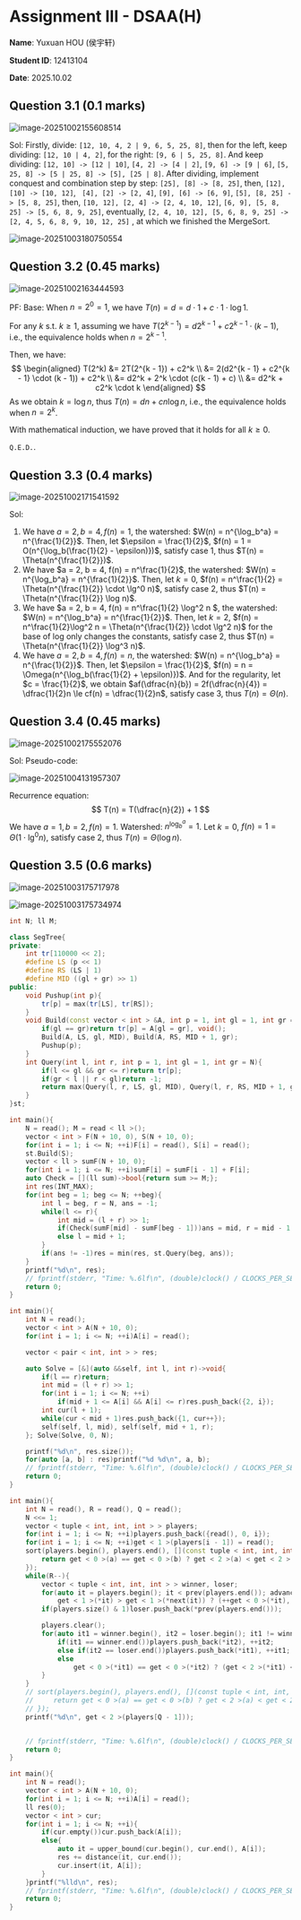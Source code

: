 # Assignment III - DSAA(H)

**Name**: Yuxuan HOU (侯宇轩)

**Student ID**: 12413104

**Date**: 2025.10.02

## Question 3.1 (0.1 marks)

![image-20251002155608514](./assets/image-20251002155608514.png)

Sol: Firstly, divide: `[12, 10, 4, 2 | 9, 6, 5, 25, 8]`, then for the left, keep dividing: `[12, 10 | 4, 2]`, for the right: `[9, 6 | 5, 25, 8]`. And keep dividing: `[12, 10] -> [12 | 10]`, `[4, 2] -> [4 | 2]`, `[9, 6] -> [9 | 6]`, `[5, 25, 8] -> [5 | 25, 8] -> [5], [25 | 8]`. After dividing, implement conquest and combination step by step: `[25], [8] -> [8, 25]`, then,  `[12], [10] -> [10, 12]`, ` [4], [2] -> [2, 4]`, `[9], [6] -> [6, 9]`, `[5], [8, 25] -> [5, 8, 25]`, then, `[10, 12], [2, 4] -> [2, 4, 10, 12]`, `[6, 9], [5, 8, 25] -> [5, 6, 8, 9, 25]`, eventually, `[2, 4, 10, 12], [5, 6, 8, 9, 25] -> [2, 4, 5, 6, 8, 9, 10, 12, 25]` , at which we finished the MergeSort.

![image-20251003180750554](./assets/image-20251003180750554.png)

## Question 3.2 (0.45 marks)

![image-20251002163444593](./assets/image-20251002163444593.png)

PF: Base: When $n = 2^0 = 1$, we have $T(n) = d = d \cdot 1 + c \cdot 1 \cdot \log 1$.

For any $k$ s.t. $k \ge 1$, assuming we have $T(2^{k - 1}) = d2^{k - 1} + c2^{k - 1} \cdot (k - 1)$, i.e., the equivalence holds when $n = 2^{k - 1}$.

Then, we have:
$$
\begin{aligned}
T(2^k)
	&= 2T(2^{k - 1}) + c2^k \\
	&= 2(d2^{k - 1} + c2^{k - 1} \cdot (k - 1)) + c2^k \\
	&= d2^k + 2^k \cdot (c(k - 1) + c) \\
	&= d2^k + c2^k \cdot k
\end{aligned}
$$
As we obtain $k = \log n$, thus $T(n) = dn + cn \log n$, i.e., the equivalence holds when $n = 2^k$.

With mathematical induction, we have proved that it holds for all $k \ge 0$.

$\texttt{Q.E.D.}$.

## Question 3.3 (0.4 marks)

![image-20251002171541592](./assets/image-20251002171541592.png)

Sol:

1. We have $a = 2, b = 4, f(n) = 1$, the watershed: $W(n) = n^{\log_b^a} = n^{\frac{1}{2}}$. Then, let $\epsilon = \frac{1}{2}$, $f(n) = 1 = O(n^{\log_b(\frac{1}{2} - \epsilon)})$, satisfy case 1, thus $T(n) = \Theta(n^{\frac{1}{2}})$.
2. We have $a = 2, b = 4, f(n) = n^\frac{1}{2}$, the watershed: $W(n) = n^{\log_b^a} = n^{\frac{1}{2}}$. Then, let $k = 0$, $f(n) = n^\frac{1}{2} = \Theta(n^{\frac{1}{2}} \cdot \lg^0 n)$, satisfy case 2, thus $T(n) = \Theta(n^{\frac{1}{2}} \log n)$.
3. We have $a = 2, b = 4, f(n) = n^\frac{1}{2} \log^2 n $, the watershed: $W(n) = n^{\log_b^a} = n^{\frac{1}{2}}$. Then, let $k = 2$, $f(n) = n^\frac{1}{2}\log^2 n = \Theta(n^{\frac{1}{2}} \cdot \lg^2 n)$ for the base of log only changes the constants, satisfy case 2, thus $T(n) = \Theta(n^{\frac{1}{2}} \log^3 n)$.
4. We have $a = 2, b = 4, f(n) = n$, the watershed: $W(n) = n^{\log_b^a} = n^{\frac{1}{2}}$. Then, let $\epsilon = \frac{1}{2}$, $f(n) = n = \Omega(n^{\log_b(\frac{1}{2} + \epsilon)})$. And for the regularity, let $c = \frac{1}{2}$, we obtain $af(\dfrac{n}{b}) = 2f(\dfrac{n}{4}) = \dfrac{1}{2}n \le cf(n) = \dfrac{1}{2}n$, satisfy case 3, thus $T(n) = \Theta(n)$.

## Question 3.4 (0.45 marks)

![image-20251002175552076](./assets/image-20251002175552076.png) 	

Sol: Pseudo-code:

![image-20251004131957307](./assets/image-20251004131957307.png)

Recurrence equation:
$$
T(n) = T(\dfrac{n}{2}) + 1
$$
We have $a = 1, b = 2, f(n) = 1$. Watershed: $n^{\log_b^a} = 1$. Let $k = 0$, $f(n) = 1 = \Theta(1 \cdot \lg^0 n)$, satisfy case 2, thus $T(n) = \Theta( \log n)$.

## Question 3.5 (0.6 marks)

![image-20251003175717978](./assets/image-20251003175717978.png)

![image-20251003175734974](./assets/image-20251003175734974.png)

```cpp
int N; ll M;

class SegTree{
private:
    int tr[110000 << 2];
    #define LS (p << 1)
    #define RS (LS | 1)
    #define MID ((gl + gr) >> 1)
public:
    void Pushup(int p){
        tr[p] = max(tr[LS], tr[RS]);
    }
    void Build(const vector < int > &A, int p = 1, int gl = 1, int gr = N){
        if(gl == gr)return tr[p] = A[gl = gr], void();
        Build(A, LS, gl, MID), Build(A, RS, MID + 1, gr);
        Pushup(p);
    }
    int Query(int l, int r, int p = 1, int gl = 1, int gr = N){
        if(l <= gl && gr <= r)return tr[p];
        if(gr < l || r < gl)return -1;
        return max(Query(l, r, LS, gl, MID), Query(l, r, RS, MID + 1, gr));
    }
}st;

int main(){
    N = read(); M = read < ll >();
    vector < int > F(N + 10, 0), S(N + 10, 0);
    for(int i = 1; i <= N; ++i)F[i] = read(), S[i] = read();
    st.Build(S);
    vector < ll > sumF(N + 10, 0);
    for(int i = 1; i <= N; ++i)sumF[i] = sumF[i - 1] + F[i];
    auto Check = [](ll sum)->bool{return sum >= M;};
    int res(INT_MAX);
    for(int beg = 1; beg <= N; ++beg){
        int l = beg, r = N, ans = -1;
        while(l <= r){
            int mid = (l + r) >> 1;
            if(Check(sumF[mid] - sumF[beg - 1]))ans = mid, r = mid - 1;
            else l = mid + 1;
        }
        if(ans != -1)res = min(res, st.Query(beg, ans));
    }
    printf("%d\n", res);
    // fprintf(stderr, "Time: %.6lf\n", (double)clock() / CLOCKS_PER_SEC);
    return 0;
}
```

```cpp
int main(){
    int N = read();
    vector < int > A(N + 10, 0);
    for(int i = 1; i <= N; ++i)A[i] = read();

    vector < pair < int, int > > res;

    auto Solve = [&](auto &&self, int l, int r)->void{
        if(l == r)return;
        int mid = (l + r) >> 1;
        for(int i = 1; i <= N; ++i)
            if(mid + 1 <= A[i] && A[i] <= r)res.push_back({2, i});
        int cur(l + 1);
        while(cur < mid + 1)res.push_back({1, cur++});
        self(self, l, mid), self(self, mid + 1, r);
    }; Solve(Solve, 0, N);

    printf("%d\n", res.size());
    for(auto [a, b] : res)printf("%d %d\n", a, b);
    // fprintf(stderr, "Time: %.6lf\n", (double)clock() / CLOCKS_PER_SEC);
    return 0;
}
```

```cpp
int main(){
    int N = read(), R = read(), Q = read();
    N <<= 1;
    vector < tuple < int, int, int > > players;
    for(int i = 1; i <= N; ++i)players.push_back({read(), 0, i});
    for(int i = 1; i <= N; ++i)get < 1 >(players[i - 1]) = read();
    sort(players.begin(), players.end(), [](const tuple < int, int, int > &a, const tuple < int, int, int > &b)->bool{
        return get < 0 >(a) == get < 0 >(b) ? get < 2 >(a) < get < 2 >(b) : get < 0 >(a) > get < 0 >(b);
    });
    while(R--){
        vector < tuple < int, int, int > > winner, loser;
        for(auto it = players.begin(); it < prev(players.end()); advance(it, 2))
            get < 1 >(*it) > get < 1 >(*next(it)) ? (++get < 0 >(*it), winner.push_back(*it), loser.push_back(*next(it))) : (++get < 0 >(*next(it)), winner.push_back(*next(it)), loser.push_back(*it));
        if(players.size() & 1)loser.push_back(*prev(players.end()));

        players.clear();
        for(auto it1 = winner.begin(), it2 = loser.begin(); it1 != winner.end() || it2 != loser.end();){
            if(it1 == winner.end())players.push_back(*it2), ++it2;
            else if(it2 == loser.end())players.push_back(*it1), ++it1;
            else 
                get < 0 >(*it1) == get < 0 >(*it2) ? (get < 2 >(*it1) < get < 2 >(*it2) ? (players.push_back(*it1), ++it1) : (players.push_back(*it2), ++it2)) : get < 0 >(*it1) > get < 0 >(*it2) ? (players.push_back(*it1), ++it1) : (players.push_back(*it2), ++it2);
        }
    }
    // sort(players.begin(), players.end(), [](const tuple < int, int, int > &a, const tuple < int, int, int > &b)->bool{
    //     return get < 0 >(a) == get < 0 >(b) ? get < 2 >(a) < get < 2 >(b) : get < 0 >(a) > get < 0 >(b);
    // });
    printf("%d\n", get < 2 >(players[Q - 1]));


    // fprintf(stderr, "Time: %.6lf\n", (double)clock() / CLOCKS_PER_SEC);
    return 0;
}
```

```cpp
int main(){
    int N = read();
    vector < int > A(N + 10, 0);
    for(int i = 1; i <= N; ++i)A[i] = read();
    ll res(0);
    vector < int > cur;
    for(int i = 1; i <= N; ++i){
        if(cur.empty())cur.push_back(A[i]);
        else{
            auto it = upper_bound(cur.begin(), cur.end(), A[i]);
            res += distance(it, cur.end());
            cur.insert(it, A[i]);
        }
    }printf("%lld\n", res);
    // fprintf(stderr, "Time: %.6lf\n", (double)clock() / CLOCKS_PER_SEC);
    return 0;
}
```

